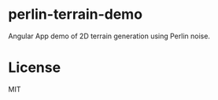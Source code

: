 # perlin-terrain-demo

Angular App demo of 2D terrain generation using Perlin noise.

# License
MIT

